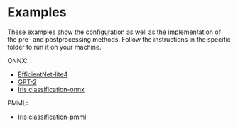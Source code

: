 # Examples

These examples show the configuration as well as the implementation of the pre- and postprocessing methods. Follow the instructions in the specific folder to run it on your machine.

ONNX:
- <a href="/efficientnet-lite4">EfficientNet-lite4</a>
- <a href="/gpt2">GPT-2</a>
- <a href="/iris-classification-onnx">Iris classification-onnx</a>

PMML:
- <a href="/iris-classification-pmml">Iris classification-pmml</a>

